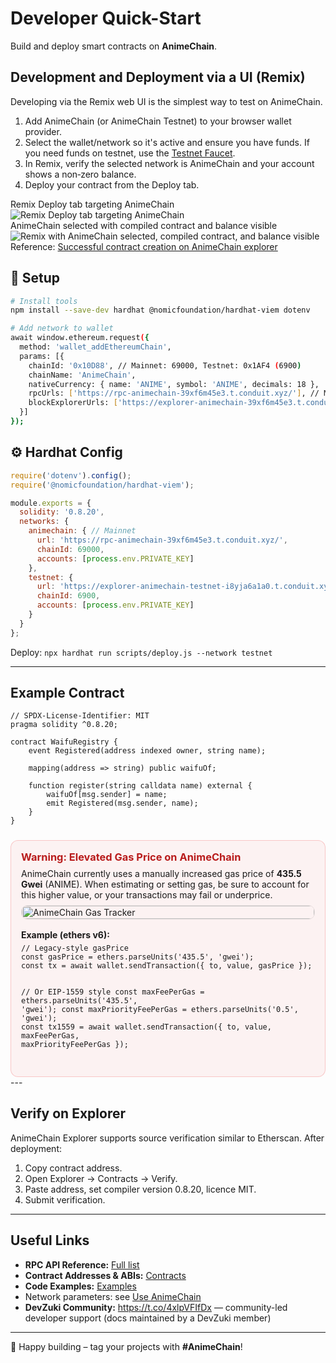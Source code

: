 # Developer Quick-Start

Build and deploy smart contracts on **AnimeChain**.

## Development and Deployment via a UI (Remix)

<div class="dev-quickstart-ui">
  <p>Developing via the Remix web UI is the simplest way to test on AnimeChain.</p>
  <ol>
    <li>Add AnimeChain (or AnimeChain Testnet) to your browser wallet provider.</li>
    <li>Select the wallet/network so it's active and ensure you have funds. If you need funds on testnet, use the <a href="/app/">Testnet Faucet</a>.</li>
    <li>In Remix, verify the selected network is AnimeChain and your account shows a non‑zero balance.</li>
    <li>Deploy your contract from the Deploy tab.</li>
  </ol>

  <div class="shot-cards">
    <div class="shot-card">
      <div class="shot-header"><span class="shot-dot"></span><span>Remix Deploy tab targeting AnimeChain</span></div>
      <img alt="Remix Deploy tab targeting AnimeChain" src="/assets/images/network.png" />
    </div>
    <div class="shot-card">
      <div class="shot-header"><span class="shot-dot"></span><span>AnimeChain selected with compiled contract and balance visible</span></div>
      <img alt="Remix with AnimeChain selected, compiled contract, and balance visible" src="/assets/images/network2.png" />
    </div>
  </div>

  <div>
    Reference: <a href="https://explorer-animechain-39xf6m45e3.t.conduit.xyz/tx/0x20c108140ba88af35cfc8afdfa9e80bf0004752251b17fde9c4d401a19ad139f">Successful contract creation on AnimeChain explorer</a>
  </div>
</div>

## 🚀 Setup

```bash
# Install tools
npm install --save-dev hardhat @nomicfoundation/hardhat-viem dotenv

# Add network to wallet
await window.ethereum.request({
  method: 'wallet_addEthereumChain',
  params: [{
    chainId: '0x10D88', // Mainnet: 69000, Testnet: 0x1AF4 (6900)
    chainName: 'AnimeChain',
    nativeCurrency: { name: 'ANIME', symbol: 'ANIME', decimals: 18 },
    rpcUrls: ['https://rpc-animechain-39xf6m45e3.t.conduit.xyz/'], // Mainnet
    blockExplorerUrls: ['https://explorer-animechain-39xf6m45e3.t.conduit.xyz/']
  }]
});
```

## ⚙️ Hardhat Config

```javascript
require('dotenv').config();
require('@nomicfoundation/hardhat-viem');

module.exports = {
  solidity: '0.8.20',
  networks: {
    animechain: { // Mainnet
      url: 'https://rpc-animechain-39xf6m45e3.t.conduit.xyz/',
      chainId: 69000,
      accounts: [process.env.PRIVATE_KEY]
    },
    testnet: { 
      url: 'https://explorer-animechain-testnet-i8yja6a1a0.t.conduit.xyz/',
      chainId: 6900,
      accounts: [process.env.PRIVATE_KEY]
    }
  }
};
```

Deploy: `npx hardhat run scripts/deploy.js --network testnet`

---

## Example Contract

```solidity
// SPDX-License-Identifier: MIT
pragma solidity ^0.8.20;

contract WaifuRegistry {
    event Registered(address indexed owner, string name);

    mapping(address => string) public waifuOf;

    function register(string calldata name) external {
        waifuOf[msg.sender] = name;
        emit Registered(msg.sender, name);
    }
}
```

  <div class="gas-warning" style="margin-top: 1.5rem; padding: 1rem; border: 1px solid rgba(239,68,68,.25); background: rgba(239,68,68,.06); border-radius: 12px;">
    <h3 style="margin: 0 0 .5rem; color:#b91c1c;">Warning: Elevated Gas Price on AnimeChain</h3>
    <p style="margin: 0 0 .5rem;">
      AnimeChain currently uses a manually increased gas price of <strong>435.5 Gwei</strong> (ANIME). When estimating or setting gas, be sure to account for this higher value, or your transactions may fail or underprice.
    </p>
    <div style="display:flex; align-items:flex-start; gap: 1rem; flex-wrap: wrap;">
      <img src="/assets/images/gastracker.webp" alt="AnimeChain Gas Tracker" style="max-width: 520px; width: 100%; border-radius: 10px; border: 1px solid rgba(0,0,0,0.08);" />
      <div style="min-width:280px; flex:1;">
        <div style="font-weight:700; margin-bottom:.35rem;">Example (ethers v6):</div>
        <pre style="margin:0; overflow:auto;"><code>// Legacy-style gasPrice
const gasPrice = ethers.parseUnits('435.5', 'gwei');
const tx = await wallet.sendTransaction({ to, value, gasPrice });

// Or EIP-1559 style
const maxFeePerGas = ethers.parseUnits('435.5', 'gwei');
const maxPriorityFeePerGas = ethers.parseUnits('0.5', 'gwei');
const tx1559 = await wallet.sendTransaction({ to, value, maxFeePerGas, maxPriorityFeePerGas });
</code></pre>
      </div>
    </div>
  </div>
</div>
---

## Verify on Explorer

AnimeChain Explorer supports source verification similar to Etherscan. After deployment:

1. Copy contract address.
2. Open Explorer → Contracts → Verify.
3. Paste address, set compiler version 0.8.20, licence MIT.
4. Submit verification.

---

## Useful Links

- **RPC API Reference:** [Full list](rpc-api.md)
- **Contract Addresses & ABIs:** [Contracts](contracts.md)
- **Code Examples:** [Examples](examples.md)
- Network parameters: see [Use AnimeChain](../use-animechain.md)
- **DevZuki Community:** <https://t.co/4xlpVFIfDx> — community-led developer support (docs maintained by a DevZuki member)

---

🚀 Happy building – tag your projects with **#AnimeChain**! 